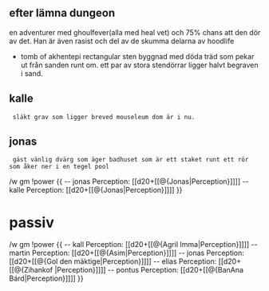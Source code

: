 ## efter lämna dungeon
en adventurer med ghoulfever(alla med heal vet) och 75% chans att den dör av det. Han är även rasist och del av de skumma delarna av hoodlife


- tomb of akhentepi
     rectangular sten byggnad med döda träd som pekar ut från sanden runt om. ett par av stora stendörrar ligger halvt begraven i sand.

## kalle
     släkt grav som ligger breved mouseleum dom är i nu.

## jonas
     gäst vänlig dvärg som äger badhuset som är ett staket runt ett rör som åker ner i en tegel pool




/w gm !power {{ 
-- jonas Perception: [[d20+[[@{Jonas|Perception}]]]]
-- kalle Perception: [[d20+[[@{Jonas|Perception}]]]]
}}

# passiv
/w gm !power {{ 
-- kall Perception: [[d20+[[@{Agril Imma|Perception}]]]]
-- martin Perception: [[d20+[[@{Asim|Perception}]]]]
-- jonas Perception: [[d20+[[@{Gol den mäktige|Perception}]]]]
-- elias Perception: [[d20+[[@{Zihankof |Perception}]]]]
-- pontus Perception: [[d20+[[@{BanAna Bárd|Perception}]]]]
}}

